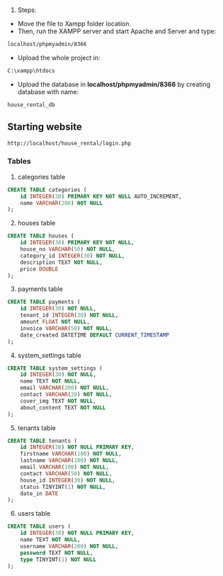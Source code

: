 #

1. Steps:

- Move the file to Xampp folder location.
- Then, run the XAMPP server and start Apache and Server and type:

```bash
localhost/phpmyadmin/8366
```

- Upload the whole project in:

```bash
C:\xampp\htdocs
```

- Upload the database in **localhost/phpmyadmin/8366** by creating database with name:

```bash
house_rental_db
```

## Starting website

```bash
http://localhost/house_rental/login.php
```

### Tables

1. categories table

```sql
CREATE TABLE categories (
    id INTEGER(30) PRIMARY KEY NOT NULL AUTO_INCREMENT,
    name VARCHAR(200) NOT NULL
);

```

2. houses table

```sql
CREATE TABLE houses (
    id INTEGER(30) PRIMARY KEY NOT NULL,
    house_no VARCHAR(50) NOT NULL,
    category_id INTEGER(30) NOT NULL,
    description TEXT NOT NULL,
    price DOUBLE
);

```

3. payments table

```sql
CREATE TABLE payments (
    id INTEGER(30) NOT NULL,
    tenant_id INTEGER(30) NOT NULL,
    amount FLOAT NOT NULL,
    invoice VARCHAR(50) NOT NULL,
    date_created DATETIME DEFAULT CURRENT_TIMESTAMP
);
```

4. system_settings table

```sql
CREATE TABLE system_settings (
    id INTEGER(30) NOT NULL,
    name TEXT NOT NULL,
    email VARCHAR(200) NOT NULL,
    contact VARCHAR(20) NOT NULL,
    cover_img TEXT NOT NULL,
    about_content TEXT NOT NULL
);
```

5. tenants table

```sql
CREATE TABLE tenants (
    id INTEGER(30) NOT NULL PRIMARY KEY,
    firstname VARCHAR(100) NOT NULL,
    lastname VARCHAR(100) NOT NULL,
    email VARCHAR(100) NOT NULL,
    contact VARCHAR(50) NOT NULL,
    house_id INTEGER(30) NOT NULL,
    status TINYINT(1) NOT NULL,
    date_in DATE
);
```

6. users table

```sql
CREATE TABLE users (
    id INTEGER(30) NOT NULL PRIMARY KEY,
    name TEXT NOT NULL,
    username VARCHAR(200) NOT NULL,
    password TEXT NOT NULL,
    type TINYINT(1) NOT NULL
);
```